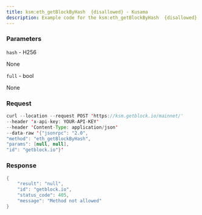 ```yaml
---
title: ksm:eth_getBlockByHash  {disallowed} - Kusama
description: Example code for the ksm:eth_getBlockByHash  {disallowed} json-rpc method. Сomplete guide on how to use ksm:eth_getBlockByHash  {disallowed} json-rpc in GetBlock.io Web3 documentation.
---
```


### Parameters


`hash` - H256

None

`full` - bool

None

### Request

``` java
curl --location --request POST 'https://ksm.getblock.io/mainnet/' 
--header 'x-api-key: YOUR-API-KEY' 
--header 'Content-Type: application/json' 
--data-raw '{"jsonrpc": "2.0",
"method": "eth_getBlockByHash",
"params": [null, null],
"id": "getblock.io"}'
```

###  Response

``` java
{
    "result": "null",
    "id": "getblock.io",
    "status_code": 405,
    "message": "Method not allowed"
}
```


